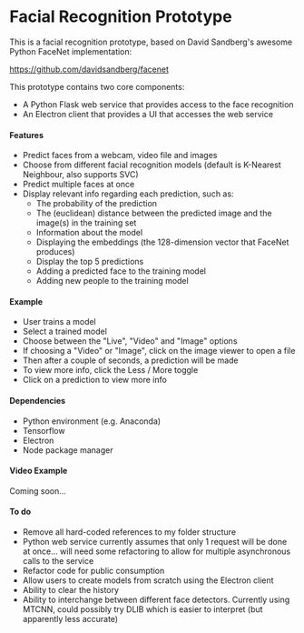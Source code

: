 # Facial Recognition Prototype

This is a facial recognition prototype, based on David Sandberg's awesome Python FaceNet implementation:

https://github.com/davidsandberg/facenet

This prototype contains two core components:
* A Python Flask web service that provides access to the face recognition
* An Electron client that provides a UI that accesses the web service

#### Features
* Predict faces from a webcam, video file and images
* Choose from different facial recognition models (default is K-Nearest Neighbour, also supports SVC)
* Predict multiple faces at once
* Display relevant info regarding each prediction, such as:
  - The probability of the prediction
  - The (euclidean) distance between the predicted image and the image(s) in the training set
  - Information about the model
  - Displaying the embeddings (the 128-dimension vector that FaceNet produces)
  - Display the top 5 predictions
  - Adding a predicted face to the training model
  - Adding new people to the training model

#### Example
* User trains a model
* Select a trained model
* Choose between the "Live", "Video" and "Image" options
* If choosing a "Video" or "Image", click on the image viewer to open a file
* Then after a couple of seconds, a prediction will be made
* To view more info, click the Less / More toggle
* Click on a prediction to view more info

#### Dependencies
* Python environment (e.g. Anaconda)
* Tensorflow
* Electron
* Node package manager

#### Video Example
Coming soon...

#### To do
* Remove all hard-coded references to my folder structure
* Python web service currently assumes that only 1 request will be done at once... will need some refactoring to allow for multiple asynchronous calls to the service
* Refactor code for public consumption
* Allow users to create models from scratch using the Electron client
* Ability to clear the history
* Ability to interchange between different face detectors. Currently using MTCNN, could possibly try DLIB which is easier to interpret (but apparently less accurate)

